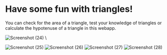 # Have some fun with triangles!

You can check for the area of a triangle, test your knowledge of triangles or calculate the hypotenuse of a triangle in this webapp.

![Screenshot (24)](https://user-images.githubusercontent.com/94384027/202231131-1cd58de3-ebdd-477f-a99d-dec1979eba29.png) \

![Screenshot (25)](https://user-images.githubusercontent.com/94384027/202231064-b0b7da07-de05-49a5-82e5-0dbf6fbf4626.png)
![Screenshot (26)](https://user-images.githubusercontent.com/94384027/202230993-5c81d5f8-119b-4032-a1cf-a301fa6ee364.png)
![Screenshot (27)](https://user-images.githubusercontent.com/94384027/202230905-5d172381-61d8-404c-b618-17764f523a9e.png)
![Screenshot (28)](https://user-images.githubusercontent.com/94384027/202230840-63b5fcd2-a4c0-42dd-9fcf-761b210f37d6.png)



